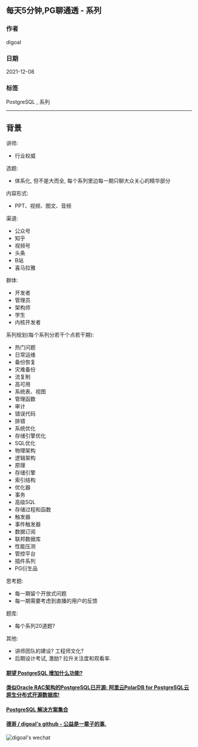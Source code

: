 ## 每天5分钟,PG聊通透 - 系列    
                          
### 作者                          
digoal                          
                          
### 日期                          
2021-12-08                        
                          
### 标签                       
PostgreSQL , 系列                  
                        
----                        
                        
## 背景      
  
讲师:   
- 行业权威     
  
选题:   
- 体系化, 但不是大而全, 每个系列里边每一期只聊大众关心的精华部分     
  
内容形式:   
- PPT、视频、图文、音频     
  
渠道:   
- 公众号   
- 知乎   
- 视频号   
- 头条   
- B站   
- 喜马拉雅   
  
群体:   
- 开发者  
- 管理员  
- 架构师  
- 学生  
- 内核开发者  
  
系列规划(每个系列分若干个点若干期):   
- 热门问题  
- 日常运维  
- 备份恢复  
- 灾难备份  
- 流复制  
- 高可用  
- 系统表、视图  
- 管理函数  
- 审计  
- 错误代码  
- 排错  
- 系统优化  
- 存储引擎优化  
- SQL优化  
- 物理架构  
- 逻辑架构  
- 原理  
- 存储引擎  
- 索引结构  
- 优化器  
- 事务  
- 高级SQL  
- 存储过程和函数  
- 触发器  
- 事件触发器  
- 数据订阅  
- 联邦数据库  
- 性能压测  
- 管控平台  
- 插件系列  
- PG衍生品  
  
思考题:   
- 每一期留个开放式问题
- 每一期需要考虑到直播的用户的反馈 
   
题库:   
- 每个系列20道题?  
  
其他:  
- 讲师团队的建设? 工程师文化?     
- 后期设计考试, 激励? 拉升关注度和观看率.    
    
  
#### [期望 PostgreSQL 增加什么功能?](https://github.com/digoal/blog/issues/76 "269ac3d1c492e938c0191101c7238216")
  
  
#### [类似Oracle RAC架构的PostgreSQL已开源: 阿里云PolarDB for PostgreSQL云原生分布式开源数据库!](https://github.com/ApsaraDB/PolarDB-for-PostgreSQL "57258f76c37864c6e6d23383d05714ea")
  
  
#### [PostgreSQL 解决方案集合](https://yq.aliyun.com/topic/118 "40cff096e9ed7122c512b35d8561d9c8")
  
  
#### [德哥 / digoal's github - 公益是一辈子的事.](https://github.com/digoal/blog/blob/master/README.md "22709685feb7cab07d30f30387f0a9ae")
  
  
![digoal's wechat](../pic/digoal_weixin.jpg "f7ad92eeba24523fd47a6e1a0e691b59")
  
